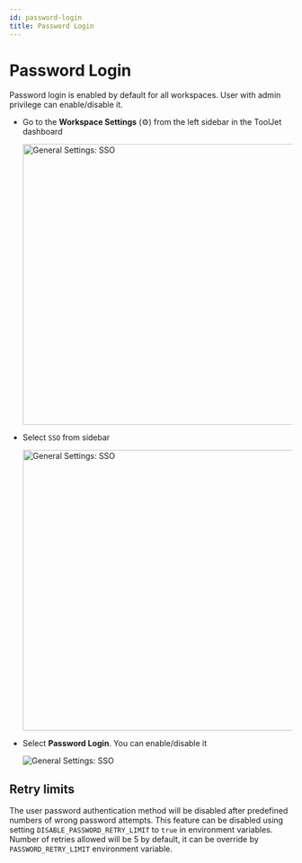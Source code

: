 ```yaml
---
id: password-login
title: Password Login
---
```


# Password Login

Password login is enabled by default for all workspaces. User with admin privilege can enable/disable it. 

- Go to the **Workspace Settings** (⚙️) from the left sidebar in the ToolJet dashboard
  <div style={{textAlign: 'center'}}>

  <img className="screenshot-full" src="/img/sso/general/workside.png" alt="General Settings: SSO" width="500"/>

  </div>

- Select `SSO` from sidebar 
  <div style={{textAlign: 'center'}}>

  <img className="screenshot-full" src="/img/sso/general/sso.png" alt="General Settings: SSO" width="500"/>

  </div>

- Select **Password Login**. You can enable/disable it
  <div style={{textAlign: 'center'}}>

  <img className="screenshot-full" src="/img/sso/general/password.png" alt="General Settings: SSO" />

  </div>

## Retry limits
The user password authentication method will be disabled after predefined numbers of wrong password attempts. This feature can be disabled using setting `DISABLE_PASSWORD_RETRY_LIMIT` to `true` in environment variables. Number of retries allowed will be 5 by default, it can be override by `PASSWORD_RETRY_LIMIT` environment variable.
